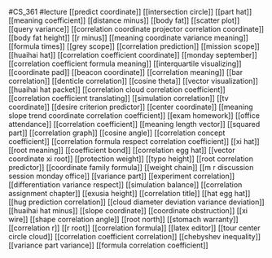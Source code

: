 #CS_361
#lecture
[[predict coordinate]]
[[intersection circle]]
[[part hat]]
[[meaning coefficient]]
[[distance minus]]
[[body fat]]
[[scatter plot]]
[[query variance]]
[[correlation coordinate projector correlation coordinate]]
[[body fat height]]
[[r minus]]
[[meaning coordinate variance meaning]]
[[formula times]]
[[grey scope]]
[[correlation prediction]]
[[mission scope]]
[[huaihai hat]]
[[correlation coefficient coordinate]]
[[monday september]]
[[correlation coefficient formula meaning]]
[[interquartile visualizing]]
[[coordinate pad]]
[[beacon coordinate]]
[[correlation meaning]]
[[bar correlation]]
[[denticle correlation]]
[[cosine theta]]
[[vector visualization]]
[[huaihai hat packet]]
[[correlation cloud correlation coefficient]]
[[correlation coefficient translating]]
[[simulation correlation]]
[[tv coordinate]]
[[desire criterion predictor]]
[[center coordinate]]
[[meaning slope trend coordinate correlation coefficient]]
[[exam homework]]
[[office attendance]]
[[correlation coefficient]]
[[meaning length vector]]
[[squared part]]
[[correlation graph]]
[[cosine angle]]
[[correlation concept coefficient]]
[[correlation formula respect correlation coefficient]]
[[xi hat]]
[[root meaning]]
[[coefficient bond]]
[[correlation egg hat]]
[[vector coordinate xi root]]
[[protection weight]]
[[typo height]]
[[root correlation predictor]]
[[coordinate family formula]]
[[weight chain]]
[[m r discussion session monday office]]
[[variance part]]
[[experiment correlation]]
[[differentiation variance respect]]
[[simulation balance]]
[[correlation assignment chapter]]
[[exusia height]]
[[correlation title]]
[[hat egg hat]]
[[hug prediction correlation]]
[[cloud diameter deviation variance deviation]]
[[huaihai hat minus]]
[[slope coordinate]]
[[coordinate obstruction]]
[[xi wire]]
[[shape correlation angle]]
[[root north]]
[[stomach warranty]]
[[correlation r]]
[[r root]]
[[correlation formula]]
[[latex editor]]
[[tour center circle cloud]]
[[correlation coefficient correlation]]
[[chebyshev inequality]]
[[variance part variance]]
[[formula correlation coefficient]]
